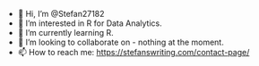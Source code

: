 - 👋 Hi, I’m @Stefan27182
- 👀 I’m interested in R for Data Analytics. 
- 🌱 I’m currently learning R.
- 💞️ I’m looking to collaborate on - nothing at the moment.
- 📫 How to reach me: https://stefanswriting.com/contact-page/

<!---
Stefan27182/Stefan27182 is a ✨ special ✨ repository because its `README.md` (this file) appears on your GitHub profile.
You can click the Preview link to take a look at your changes.
--->
